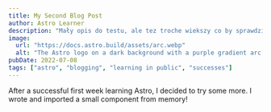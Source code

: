```yaml
---
title: My Second Blog Post
author: Astro Learner
description: "Mały opis do testu, ale tez troche wiekszy co by sprawdzic wyglad"
image:
  url: "https://docs.astro.build/assets/arc.webp"
  alt: "The Astro logo on a dark background with a purple gradient arc."
pubDate: 2022-07-08
tags: ["astro", "blogging", "learning in public", "successes"]
---
```


After a successful first week learning Astro, I decided to try some more. I wrote and imported a small component from memory!
